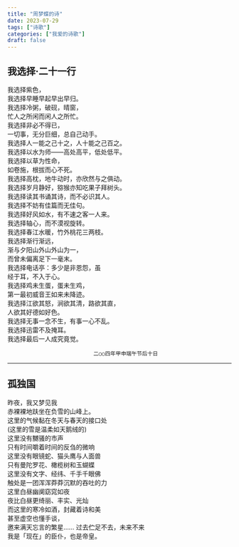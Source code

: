 ```yaml
---
title: "周梦蝶的诗"
date: 2023-07-29
tags: ["诗歌"]
categories: ["我爱的诗歌"]
draft: false
---
```

## 我选择·二十一行



我选择紫色，  
我选择早睡早起早出早归。  
我选择冷粥，破砚，晴窗，  
忙人之所闲而闲人之所忙。  
我选择非必不得已，  
一切事，无分巨细，总自己动手。  
我选择人一能之己十之，人十能之己百之。  
我选择以水为师——高处高平，低处低平。  
我选择以草为性命，  
如卷施，根拔而心不死。  
我选择高枕，地牛动时，亦欣然与之俱动。  
我选择岁月静好，猕猴亦知吃果子拜树头。  
我选择读其书诵其诗，而不必识其人。  
我选择不妨有佳篇而无佳句。  
我选择好风如水，有不速之客一人来。  
我选择轴心，而不漠视旋转。  
我选择春江水暖，竹外桃花三两枝。  
我选择渐行渐远，  
渐与夕阳山外山外山为一，  
而曾未偏离足下一毫末。  
我选择电话亭：多少是非恩怨，虽  
经于耳，不入于心。  
我选择鸡未生蛋，蛋未生鸡，  
第一最初威音王如来未降迹。  
我选择江欲其怒，涧欲其清，路欲其直，  
人欲其好德如好色。  
我选择无事一念不生，有事一心不乱。  
我选择迅雷不及掩耳。  
我选择最后一人成究竟觉。  


                               二○○四年甲申端午节后十日

---

## 孤独国


昨夜，我又梦见我  
赤裸裸地趺坐在负雪的山峰上。  
这里的气候黏在冬天与春天的接口处  
(这里的雪是温柔如天鹅绒的)  
这里没有嬲骚的市声  
只有时间嚼着时间的反刍的微响  
这里没有眼镜蛇、猫头鹰与人面兽  
只有曼陀罗花、橄榄树和玉蝴蝶  
这里没有文字、经纬、千手千眼佛  
触处是一团浑浑莽莽沉默的吞吐的力  
这里白昼幽阒窈窕如夜  
夜比白昼更绮丽、丰实、光灿  
而这里的寒冷如酒，封藏着诗和美  
甚至虚空也懂手谈，  
邀来满天忘言的繁星…… 
过去伫足不去，未来不来  
我是「现在」的臣仆，也是帝皇。                                   
